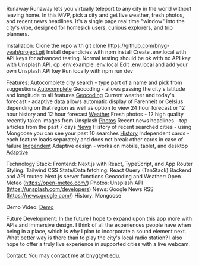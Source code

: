 Runaway
Runaway lets you virtually teleport to any city in the world without leaving home. In this MVP, pick a city and get live weather, fresh photos, and recent news headlines. It's a single page real time "window" into the city's vibe, designed for homesick users, curious explorers, and trip planners.

Installation:
Clone the repo with
    git clone https://github.com/bnyg-yeah/project.git
Install dependicies with 
    npm install
Create .env.local with API keys for advanced testing. Normal testing should be ok with no API key with Unsplash API.
    cp .env.example .env.local
    Edit .env.local and add your own Unsplash API key
Run locally with
    npm run dev

Features:
Autocomplete city search - type part of a name and pick from suggestions 
[Autocomplete](assets/Autocomplete.png)
Geocoding - allows passing the city's latitude and longitude to all features
[Geocoding](assets/Geocoding.png)
Current weather and today's forecast - adaptive data allows automatic display of Farenheit or Celsius depending on that region as well as option to view 24 hour forecast or 12 hour history and 12 hour forecast
[Weather](assets/Weather.png)
Fresh photos - 12 high quality recently taken images from Unsplash
[Photos](assets/Photos.png)
Recent news headlines - top articles from the past 7 days
[News](assets/News.png)
History of recent searched cities - using Mongoose you can see your past 10 searches
[History](assets/History.png)
Independent cards - each feature loads separately and does not break other cards in case of failure
[Indpendent](assets/Independent.png)
Adaptive design - works on mobile, tablet, and desktop
[Adaptive](assets/Adaptive.png)

Technology Stack:
Frontend: Next.js with React, TypeScript, and App Router
Styling: Tailwind CSS
State/Data fetching: React Query (TanStack)
Backend and API routes: Next.js server functions
Geocoding and Weather: Open Meteo (https://open-meteo.com/) 
Photos: Unsplash API (https://unsplash.com/developers)
News: Google News RSS (https://news.google.com/)
History: Mongoose

Demo Video:
[Demo](assets/Demo.mp4)

Future Development:
In the future I hope to expand upon this app more with APIs and immersive design. I think of all the experiences people have when being in a place, which is why I plan to incorporate a sound element next. What better way is there than to play the city's local radio station? I also hope to offer a truly live experience in supported cities with a live webcam.

Contact:
You may contact me at bnyg@vt.edu.
